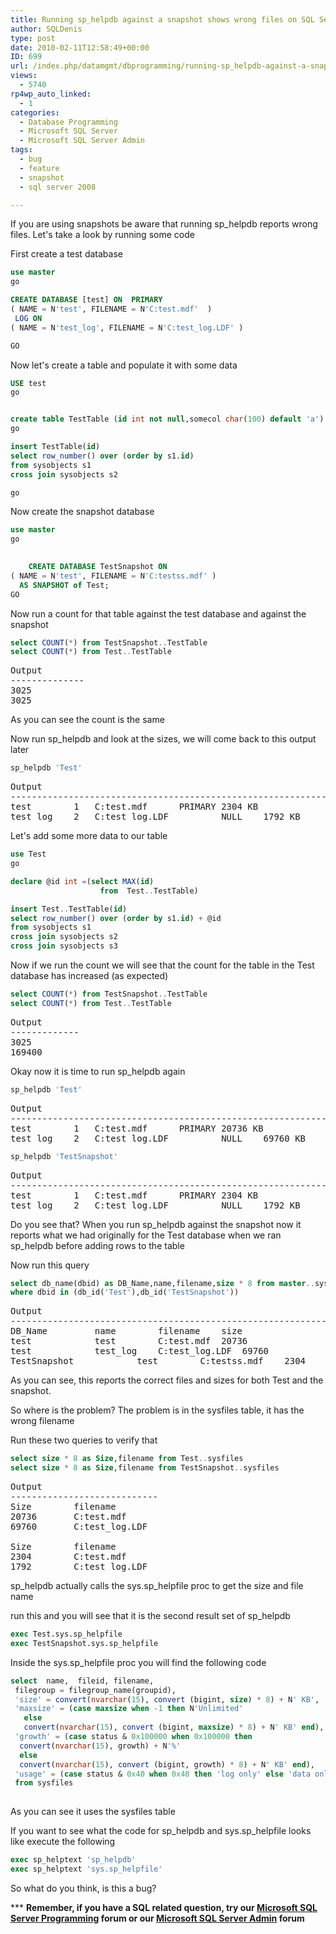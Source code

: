 ```yaml
---
title: Running sp_helpdb against a snapshot shows wrong files on SQL Server 2008
author: SQLDenis
type: post
date: 2010-02-11T12:58:49+00:00
ID: 699
url: /index.php/datamgmt/dbprogramming/running-sp_helpdb-against-a-snapshot-sho-2008/
views:
  - 5740
rp4wp_auto_linked:
  - 1
categories:
  - Database Programming
  - Microsoft SQL Server
  - Microsoft SQL Server Admin
tags:
  - bug
  - feature
  - snapshot
  - sql server 2008

---
```

If you are using snapshots be aware that running sp_helpdb reports wrong files. Let's take a look by running some code

First create a test database

```sql
use master
go

CREATE DATABASE [test] ON  PRIMARY 
( NAME = N'test', FILENAME = N'C:test.mdf'  )
 LOG ON 
( NAME = N'test_log', FILENAME = N'C:test_log.LDF' )

GO
```

Now let's create a table and populate it with some data

```sql
USE test
go


create table TestTable (id int not null,somecol char(100) default 'a')
go

insert TestTable(id)
select row_number() over (order by s1.id)
from sysobjects s1
cross join sysobjects s2

go
```
Now create the snapshot database

```sql
use master
go

    
    CREATE DATABASE TestSnapshot ON  
( NAME = N'test', FILENAME = N'C:testss.mdf' )
  AS SNAPSHOT of Test;
GO
```

Now run a count for that table against the test database and against the snapshot

```sql
select COUNT(*) from TestSnapshot..TestTable
select COUNT(*) from Test..TestTable
```

<pre>Output
--------------
3025
3025</pre>

As you can see the count is the same

Now run sp_helpdb and look at the sizes, we will come back to this output later

```sql
sp_helpdb 'Test'
```

<pre>Output
---------------------------------------------------------------
test		1	C:test.mdf		PRIMARY	2304 KB
test_log	2	C:test_log.LDF	        NULL	1792 KB</pre>

Let's add some more data to our table

```sql
use Test
go

declare @id int =(select MAX(id)
					from  Test..TestTable)

insert Test..TestTable(id)
select row_number() over (order by s1.id) + @id
from sysobjects s1
cross join sysobjects s2
cross join sysobjects s3
```

Now if we run the count we will see that the count for the table in the Test database has increased (as expected)

```sql
select COUNT(*) from TestSnapshot..TestTable
select COUNT(*) from Test..TestTable
```

<pre>Output
-------------
3025
169400</pre>

Okay now it is time to run sp_helpdb again

```sql
sp_helpdb 'Test'
```

<pre>Output
---------------------------------------------------------------
test		1	C:test.mdf		PRIMARY	20736 KB
test_log	2	C:test_log.LDF	        NULL	69760 KB</pre>

```sql
sp_helpdb 'TestSnapshot'
```

<pre>Output
---------------------------------------------------------------
test		1	C:test.mdf		PRIMARY	2304 KB
test_log	2	C:test_log.LDF	        NULL	1792 KB</pre>

Do you see that? When you run sp\_helpdb against the snapshot now it reports what we had originally for the Test database when we ran sp\_helpdb before adding rows to the table

Now run this query

```sql
select db_name(dbid) as DB_Name,name,filename,size * 8 from master..sysaltfiles
where dbid in (db_id('Test'),db_id('TestSnapshot'))
```

<pre>Output
---------------------------------------------------------------
DB_Name			name		filename	size
test			test		C:test.mdf	20736
test			test_log	C:test_log.LDF	69760
TestSnapshot	        test		C:testss.mdf	2304</pre>

As you can see, this reports the correct files and sizes for both Test and the snapshot.

So where is the problem? The problem is in the sysfiles table, it has the wrong filename

Run these two queries to verify that

```sql
select size * 8 as Size,filename from Test..sysfiles
select size * 8 as Size,filename from TestSnapshot..sysfiles
```

<pre>Output
----------------------------
Size        filename
20736       C:test.mdf
69760       C:test_log.LDF

Size        filename
2304        C:test.mdf
1792        C:test_log.LDF</pre>

sp\_helpdb actually calls the sys.sp\_helpfile proc to get the size and file name
  
run this and you will see that it is the second result set of sp_helpdb

```sql
exec Test.sys.sp_helpfile
exec TestSnapshot.sys.sp_helpfile
```

Inside the sys.sp_helpfile proc you will find the following code

```sql
select  name,  fileid, filename,  
 filegroup = filegroup_name(groupid),  
 'size' = convert(nvarchar(15), convert (bigint, size) * 8) + N' KB',  
 'maxsize' = (case maxsize when -1 then N'Unlimited'  
   else  
   convert(nvarchar(15), convert (bigint, maxsize) * 8) + N' KB' end),  
 'growth' = (case status & 0x100000 when 0x100000 then  
  convert(nvarchar(15), growth) + N'%'  
  else  
  convert(nvarchar(15), convert (bigint, growth) * 8) + N' KB' end),  
 'usage' = (case status & 0x40 when 0x40 then 'log only' else 'data only' end)  
 from sysfiles  
 
```

As you can see it uses the sysfiles table

If you want to see what the code for sp\_helpdb and sys.sp\_helpfile looks like execute the following

```sql
exec sp_helptext 'sp_helpdb'
exec sp_helptext 'sys.sp_helpfile'
```

So what do you think, is this a bug?

\*** **Remember, if you have a SQL related question, try our [Microsoft SQL Server Programming][1] forum or our [Microsoft SQL Server Admin][2] forum**<ins></ins>

 [1]: http://forum.ltd.local/viewforum.php?f=17
 [2]: http://forum.ltd.local/viewforum.php?f=22
